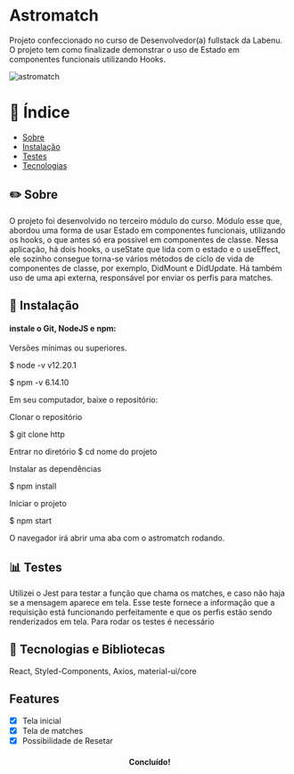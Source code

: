 <h1 >Astromatch</h1>
<p >Projeto confeccionado no curso de Desenvolvedor(a) fullstack da Labenu. O projeto tem como finalizade demonstrar o uso de Estado em componentes funcionais utilizando Hooks.</p>

  ![astromatch](https://user-images.githubusercontent.com/31224361/106056128-13b31e00-60cd-11eb-87a1-21b93b4a94d3.png)


# :ledger: Índice
<!--ts-->
   * [Sobre](#sobre)
   * [Instalação](#instalacao)
   * [Testes](#testes)
   * [Tecnologias](#tecnologias)
<!--te-->


##     :pencil2:  Sobre
<p>O projeto foi desenvolvido no terceiro módulo do curso. Módulo esse que, abordou uma forma de usar Estado em componentes funcionais, utilizando os hooks, o que antes só era possivel em componentes de classe. Nessa aplicação, há dois hooks, o useState que lida com o estado e o useEffect, ele sozinho consegue torna-se vários métodos de ciclo de vida de componentes de classe, por exemplo, DidMount e DidUpdate. Há também uso de uma api externa, responsável por enviar os perfis para matches.</p>


## :wrench:   Instalação
####   instale o Git, NodeJS e npm:
<p> Versões mínimas ou superiores.</p>
	
$ node -v
v12.20.1

  
$ npm -v
6.14.10</p>

Em seu computador, baixe o repositório:
<p> Clonar o repositório</p>
$ git clone http
	
<p>Entrar no diretório
$ cd nome do projeto

<p>Instalar as dependências</p>
$ npm install 

<p>Iniciar o projeto</p>
<p> $ npm start </p>
<p> O navegador irá abrir uma aba com o astromatch rodando.</p>


## :bar_chart:  Testes
<p>Utilizei o Jest para testar a função que chama os matches, e caso não haja se a mensagem aparece em tela. Esse teste fornece a informação que a requisição está funcionando perfeitamente e que os perfis estão sendo renderizados em tela. Para rodar os testes é necessário</p>

## :hammer: Tecnologias e Bibliotecas
<p>React, Styled-Components, Axios, material-ui/core</p>
 
## Features
- [x] Tela inicial
- [x] Tela de matches
- [x] Possibilidade de Resetar

<h4 align="center"> 
	Concluído!
</h4>
